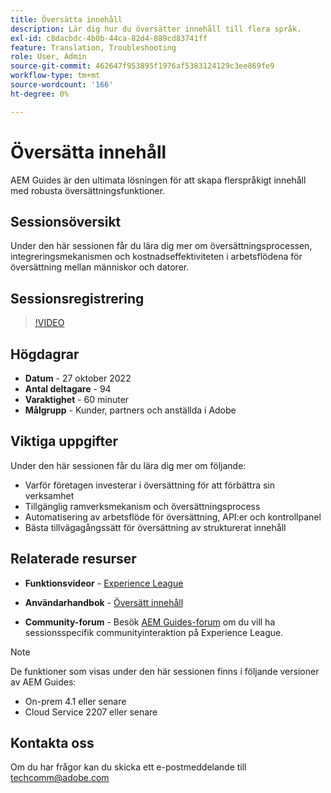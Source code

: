 ```yaml
---
title: Översätta innehåll
description: Lär dig hur du översätter innehåll till flera språk.
exl-id: c8dacbdc-4b0b-44ca-82d4-889cd83741ff
feature: Translation, Troubleshooting
role: User, Admin
source-git-commit: 462647f953895f1976af5383124129c3ee869fe9
workflow-type: tm+mt
source-wordcount: '166'
ht-degree: 0%

---
```


# Översätta innehåll

AEM Guides är den ultimata lösningen för att skapa flerspråkigt innehåll med robusta översättningsfunktioner.

## Sessionsöversikt

Under den här sessionen får du lära dig mer om översättningsprocessen, integreringsmekanismen och kostnadseffektiviteten i arbetsflödena för översättning mellan människor och datorer.

## Sessionsregistrering

>[!VIDEO](https://video.tv.adobe.com/v/3414140/translation-aem-guides?quality=12&learn=on)

## Högdagrar

- **Datum** - 27 oktober 2022
- **Antal deltagare** - 94
- **Varaktighet** - 60 minuter
- **Målgrupp** - Kunder, partners och anställda i Adobe

## Viktiga uppgifter

Under den här sessionen får du lära dig mer om följande:
- Varför företagen investerar i översättning för att förbättra sin verksamhet
- Tillgänglig ramverksmekanism och översättningsprocess
- Automatisering av arbetsflöde för översättning, API:er och kontrollpanel
- Bästa tillvägagångssätt för översättning av strukturerat innehåll

## Relaterade resurser

- **Funktionsvideor** - [Experience League](https://experienceleague.adobe.com/docs/experience-manager-guides-learn/videos/advanced-user-guide/overview.html?lang=en)

- **Användarhandbok** - [Översätt innehåll](https://help.adobe.com/en_US/xml-documentation-for-adobe-experience-manager/index.html#t=DXML-master-map%2Ftranslation.html)

- **Community-forum** - Besök [AEM Guides-forum](https://experienceleaguecommunities.adobe.com/t5/experience-manager-guides/bd-p/xml-documentation-discussions) om du vill ha sessionsspecifik communityinteraktion på Experience League.

>[!NOTE]
>
> De funktioner som visas under den här sessionen finns i följande versioner av AEM Guides:
> - On-prem 4.1 eller senare
> - Cloud Service 2207 eller senare

## Kontakta oss

Om du har frågor kan du skicka ett e-postmeddelande till <techcomm@adobe.com>
